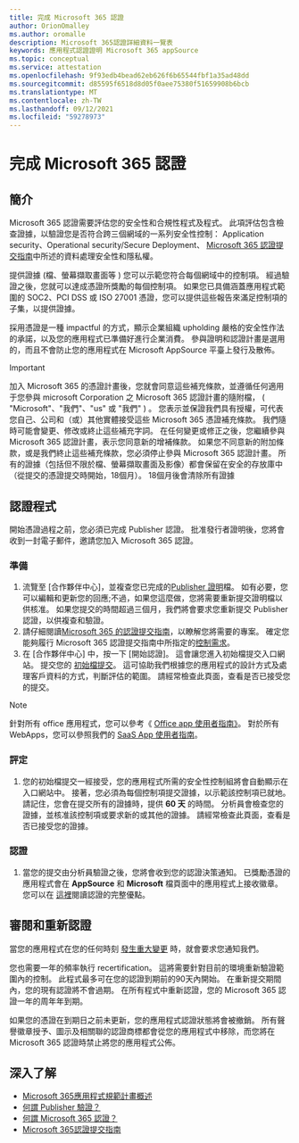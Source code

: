 ```yaml
---
title: 完成 Microsoft 365 認證
author: OrionOmalley
ms.author: oromalle
description: Microsoft 365認證詳細資料一覽表
keywords: 應用程式認證證明 Microsoft 365 appSource
ms.topic: conceptual
ms.service: attestation
ms.openlocfilehash: 9f93edb4bead62eb626f6b65544fbf1a35ad48dd
ms.sourcegitcommit: d85595f6518d8d05f0aee75380f51659908b6bcb
ms.translationtype: MT
ms.contentlocale: zh-TW
ms.lasthandoff: 09/12/2021
ms.locfileid: "59278973"
---
```

# <a name="complete-microsoft-365-certification"></a>完成 Microsoft 365 認證

## <a name="introduction"></a>簡介

Microsoft 365 認證需要評估您的安全性和合規性程式及程式。 此項評估包含檢查證據，以驗證您是否符合跨三個網域的一系列安全性控制： Application security、Operational security/Secure Deployment、 [Microsoft 365 認證提交指南](https://docs.microsoft.com/microsoft-365-app-certification/docs/certification-submission-guide)中所述的資料處理安全性和隱私權。

提供證據 (檔、螢幕擷取畫面等 ) 您可以示範您符合每個網域中的控制項。 經過驗證之後，您就可以達成憑證所獎勵的每個控制項。 如果您已具備涵蓋應用程式範圍的 SOC2、PCI DSS 或 ISO 27001 憑證，您可以提供這些報告來滿足控制項的子集，以提供證據。 

採用憑證是一種 impactful 的方式，顯示企業組織 upholding 嚴格的安全性作法的承諾，以及您的應用程式已準備好進行企業消費。 參與證明和認證計畫是選用的，而且不會防止您的應用程式在 Microsoft AppSource 平臺上發行及散佈。

> [!IMPORTANT]
> 加入 Microsoft 365 的憑證計畫後，您就會同意這些補充條款，並遵循任何適用于您參與 microsoft Corporation 之 Microsoft 365 認證計畫的隨附檔， ( "Microsoft"、"我們"、"us" 或 "我們" ) 。 您表示並保證我們具有授權，可代表您自己、公司和（或）其他實體接受這些 Microsoft 365 憑證補充條款。 我們隨時可能會變更、修改或終止這些補充字詞。 在任何變更或修正之後，您繼續參與 Microsoft 365 認證計畫，表示您同意新的增補條款。 如果您不同意新的附加條款，或是我們終止這些補充條款，您必須停止參與 Microsoft 365 認證計畫。
所有的證據（包括但不限於檔、螢幕擷取畫面及影像）都會保留在安全的存放庫中（從提交的憑證提交時開始，18個月）。 18個月後會清除所有證據

## <a name="certification-process"></a>認證程式

開始憑證過程之前，您必須已完成 Publisher 認證。 批准發行者證明後，您將會收到一封電子郵件，邀請您加入 Microsoft 365 認證。

### <a name="preparation"></a>準備
1. 流覽至 [合作夥伴中心]，並複查您已完成的[Publisher 證明]( https://docs.microsoft.com/microsoft-365-app-certification/docs/attestation)檔。 如有必要，您可以編輯和更新您的回應;不過，如果您這麼做，您將需要重新提交證明檔以供核准。 如果您提交的時間超過三個月，我們將會要求您重新提交 Publisher 認證，以供複查和驗證。 
1. 請仔細閱讀[Microsoft 365 的認證提交指南](https://docs.microsoft.com/microsoft-365-app-certification/docs/certification-submission-guide)，以瞭解您將需要的專案。 確定您能夠履行 Microsoft 365 認證提交指南中所指定的[控制需求]( https://docs.microsoft.com/microsoft-365-app-certification/docs/certification-submission-guide#app-certification-criteria)。
1. 在 [合作夥伴中心] 中，按一下 [開始認證]。 這會讓您進入初始檔提交入口網站。 提交您的 [初始檔提交](https://docs.microsoft.com/microsoft-365-app-certification/docs/certification-submission-guide#initial-document-submission)。 這可協助我們根據您的應用程式的設計方式及處理客戶資料的方式，判斷評估的範圍。 請經常檢查此頁面，查看是否已接受您的提交。

>[!NOTE]
>針對所有 office 應用程式，您可以參考《 [Office app 使用者指南》](https://docs.microsoft.com/microsoft-365-app-certification/docs/userguide)。 對於所有 WebApps，您可以參照我們的 [SaaS App 使用者指南](https://docs.microsoft.com/en-us/microsoft-365-app-certification/docs/saasuserguide)。

### <a name="assessment"></a>評定
1. 您的初始檔提交一經接受，您的應用程式所需的安全性控制組將會自動顯示在入口網站中。 接著，您必須為每個控制項提交證據，以示範該控制項已就地。 請記住，您會在提交所有的證據時，提供 **60 天** 的時間。 分析員會檢查您的證據，並核准該控制項或要求新的或其他的證據。 請經常檢查此頁面，查看是否已接受您的證據。
### <a name="certification"></a>認證
1. 當您的提交由分析員驗證之後，您將會收到您的認證決策通知。 已獎勵憑證的應用程式會在 **AppSource** 和 **Microsoft** 檔頁面中的應用程式上接收徽章。 您可以在 [這裡](https://docs.microsoft.com/microsoft-365-app-certification/docs/enterprise-app-certification-guide#program-benefits)閱讀認證的完整優點。

## <a name="review-and-re-certification"></a>審閱和重新認證
當您的應用程式在您的任何時刻 [發生重大變更](https://docs.microsoft.com/microsoft-365-app-certification/docs/certification-submission-guide#significant-changes) 時，就會要求您通知我們。

您也需要一年的頻率執行 recertification。 這將需要針對目前的環境重新驗證範圍內的控制。 此程式最多可在您的認證到期前的90天內開始。 在重新提交期間內，您的現有認證將不會過期。 在所有程式中重新認證，您的 Microsoft 365 認證一年的周年年到期。

如果您的憑證在到期日之前未更新，您的應用程式認證狀態將會被撤銷。 所有聲譽徽章授予、圖示及相關聯的認證商標都會從您的應用程式中移除，而您將在 Microsoft 365 認證時禁止將您的應用程式公佈。



## <a name="learn-more"></a>深入了解

* [Microsoft 365應用程式規範計畫概述](~/overview.md)  
* [何謂 Publisher 驗證？](https://docs.microsoft.com/azure/active-directory/develop/publisher-verification-overview)
* [何謂 Microsoft 365 認證？](~/docs/enterprise-app-certification-guide.md)  
* [Microsoft 365認證提交指南](~/docs/certification-submission-guide.md)
